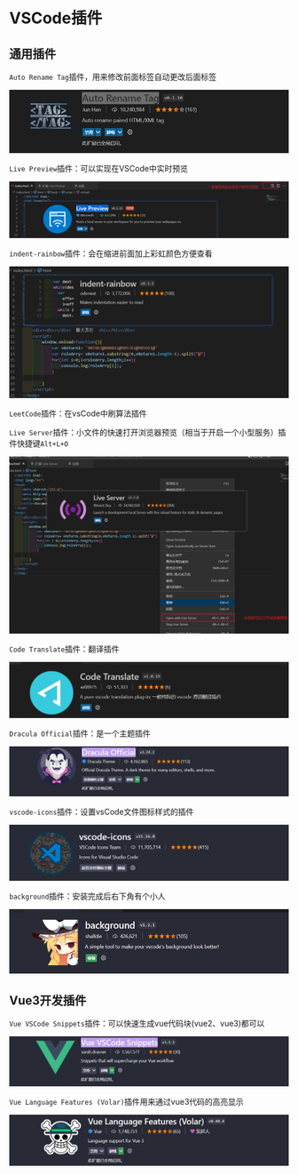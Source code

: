 # VSCode插件

## 通用插件

`Auto Rename Tag`插件，用来修改前面标签自动更改后面标签

![image-20220830172214956](https://raw.githubusercontent.com/DW62/ImgStg/master/202208301722137.png)

`Live Preview`插件：可以实现在VSCode中实时预览

![image-20220830173925035](https://raw.githubusercontent.com/DW62/ImgStg/master/202208301739203.png)

`indent-rainbow`插件：会在缩进前面加上彩虹颜色方便查看

![image-20220830174201799](https://raw.githubusercontent.com/DW62/ImgStg/master/202208301742966.png)

`LeetCode`插件：在vsCode中刷算法插件

`Live Server`插件：小文件的快速打开浏览器预览（相当于开启一个小型服务）插件快捷键`Alt+L+O`

![image-20220830174824956](https://raw.githubusercontent.com/DW62/ImgStg/master/202208301748218.png)

`Code Translate`插件：翻译插件

![image-20220830175550532](https://raw.githubusercontent.com/DW62/ImgStg/master/202208301755633.png)

`Dracula Official`插件：是一个主题插件

![image-20220830180520527](https://raw.githubusercontent.com/DW62/ImgStg/master/202208301805618.png)

`vscode-icons`插件：设置vsCode文件图标样式的插件

![image-20220830180809164](https://raw.githubusercontent.com/DW62/ImgStg/master/202208301808213.png)

`background`插件：安装完成后右下角有个小人

![image-20220830181009082](https://raw.githubusercontent.com/DW62/ImgStg/master/202208301810129.png)

## Vue3开发插件

`Vue VSCode Snippets`插件：可以快速生成vue代码块(vue2、vue3)都可以

![image-20220830181746167](https://raw.githubusercontent.com/DW62/ImgStg/master/202208301817211.png)

`Vue Language Features (Volar)`插件用来通过vue3代码的高亮显示

![image-20220830181913691](https://raw.githubusercontent.com/DW62/ImgStg/master/202208301819741.png)
